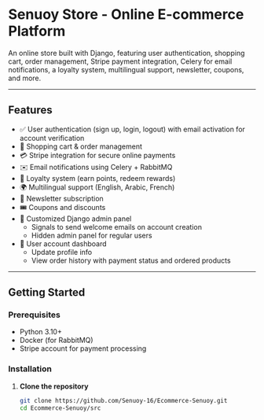 # Senuoy Store - Online E-commerce Platform

An online store built with Django, featuring user authentication, shopping cart, order management, Stripe payment integration, Celery for email notifications, a loyalty system, multilingual support, newsletter, coupons, and more.

---

## Features

- ✅ User authentication (sign up, login, logout) with email activation for account verification  
- 🛒 Shopping cart & order management  
- 💳 Stripe integration for secure online payments  
- ✉️ Email notifications using Celery + RabbitMQ  
- 🎁 Loyalty system (earn points, redeem rewards)  
- 🌍 Multilingual support (English, Arabic, French)  
- 📰 Newsletter subscription  
- 🎟️ Coupons and discounts  
- 🔐 Customized Django admin panel  
  - Signals to send welcome emails on account creation  
  - Hidden admin panel for regular users  
- 📄 User account dashboard  
  - Update profile info  
  - View order history with payment status and ordered products 

---

## Getting Started

### Prerequisites

- Python 3.10+  
- Docker (for RabbitMQ)  
- Stripe account for payment processing  

### Installation

1. **Clone the repository**

   ```bash
   git clone https://github.com/Senuoy-16/Ecommerce-Senuoy.git
   cd Ecommerce-Senuoy/src
